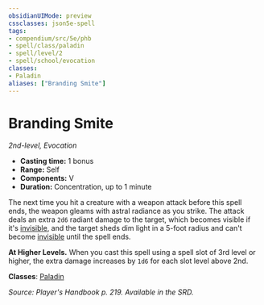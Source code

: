 ```yaml
---
obsidianUIMode: preview
cssclasses: json5e-spell
tags:
- compendium/src/5e/phb
- spell/class/paladin
- spell/level/2
- spell/school/evocation
classes:
- Paladin
aliases: ["Branding Smite"]
---
```

# Branding Smite
*2nd-level, Evocation*  

- **Casting time:** 1 bonus
- **Range:** Self
- **Components:** V
- **Duration:** Concentration, up to 1 minute

The next time you hit a creature with a weapon attack before this spell ends, the weapon gleams with astral radiance as you strike. The attack deals an extra `2d6` radiant damage to the target, which becomes visible if it's [invisible](conditions.md#invisible), and the target sheds dim light in a 5-foot radius and can't become [invisible](conditions.md#invisible) until the spell ends.

**At Higher Levels.** When you cast this spell using a spell slot of 3rd level or higher, the extra damage increases by `1d6` for each slot level above 2nd.

**Classes**: [Paladin](paladin.md)

*Source: Player's Handbook p. 219. Available in the SRD.*